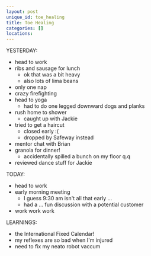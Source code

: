 ```yaml
---
layout: post
unique_id: toe_healing
title: Toe Healing
categories: []
locations: 
---
```


YESTERDAY:
* head to work
* ribs and sausage for lunch
  * ok that was a bit heavy
  * also lots of lima beans
* only one nap
* crazy firefighting
* head to yoga
  * had to do one legged downward dogs and planks
* rush home to shower
  * caught up with Jackie
* tried to get a haircut
  * closed early :(
  * dropped by Safeway instead
* mentor chat with Brian
* granola for dinner!
  * accidentally spilled a bunch on my floor q.q
* reviewed dance stuff for Jackie

TODAY:
* head to work
* early morning meeting
  * I guess 9:30 am isn't all that early ...
  * had a ... fun discussion with a potential customer
* work work work

LEARNINGS:
* the International Fixed Calendar!
* my reflexes are so bad when I'm injured
* need to fix my neato robot vaccum